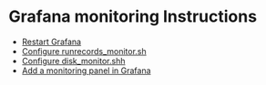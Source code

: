 # Grafana monitoring Instructions

* [Restart Grafana](RestartGrafana.md)
* [Configure runrecords_monitor.sh](RunRecordsMonitor.md)
* [Configure disk_monitor.shh](DiskMonitor.md)
* [Add a monitoring panel in Grafana](MonitorPanel.md)
